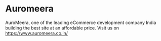 # Auromeera
AuroMeera, one of the leading eCommerce development company India building the best site at an affordable price. Visit us on https://www.auromeera.co.in/
